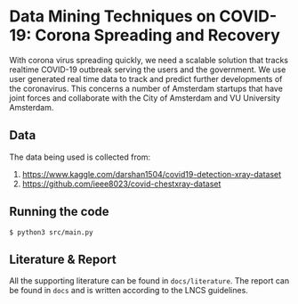 # Data Mining Techniques on COVID-19: Corona Spreading and Recovery
With corona virus spreading quickly, we need a scalable solution that tracks realtime COVID-19 outbreak serving the users and the government. We use user generated real time data to track and predict further developments of the coronavirus. This concerns a number of Amsterdam startups that have joint forces and collaborate with the City of Amsterdam and VU University Amsterdam.

## Data 

The data being used is collected from:
1. https://www.kaggle.com/darshan1504/covid19-detection-xray-dataset
2. https://github.com/ieee8023/covid-chestxray-dataset


## Running the code
```
$ python3 src/main.py
```

## Literature & Report
All the supporting literature can be found in `docs/literature`.
The report can be found in `docs` and is written according to the LNCS guidelines.
